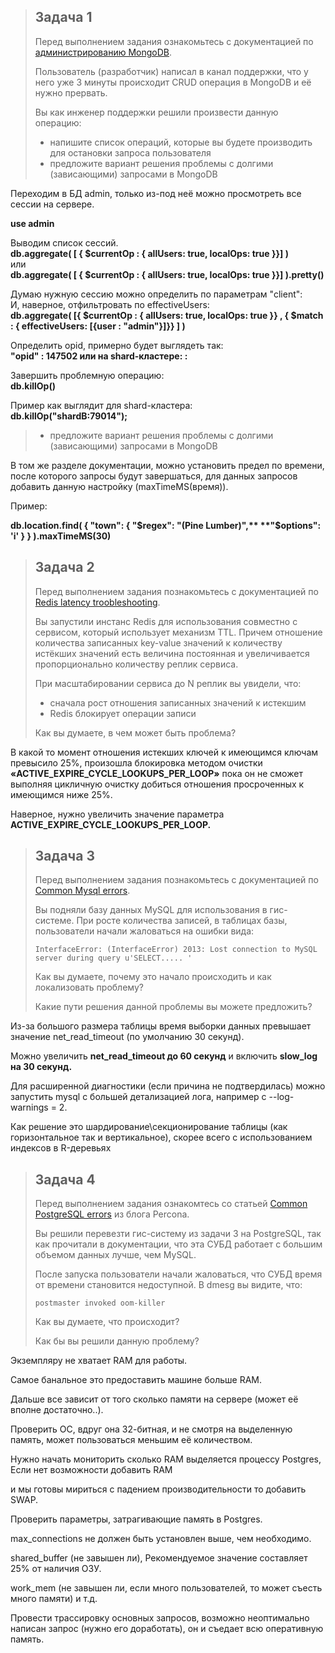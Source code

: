 > ## Задача 1
>
> Перед выполнением задания ознакомьтесь с документацией по [администрированию MongoDB](https://docs.mongodb.com/manual/administration/).
>
> Пользователь (разработчик) написал в канал поддержки, что у него уже 3 минуты происходит CRUD операция в MongoDB и её нужно прервать.
>
> Вы как инженер поддержки решили произвести данную операцию:
>
> - напишите список операций, которые вы будете производить для остановки запроса пользователя
> - предложите вариант решения проблемы с долгими (зависающими) запросами в MongoDB



Переходим в БД admin, только из-под неё можно просмотреть все сессии на сервере.

**use admin**

Выводим список сессий.  
**db.aggregate( [ { $currentOp : { allUsers: true, localOps: true }}] )**  
  или  
**db.aggregate( [ { $currentOp : { allUsers: true, localOps: true }}] ).pretty()**  

Думаю нужную сессию можно определить по параметрам "client":  
И, наверное, отфильтровать по effectiveUsers:  
**db.aggregate( [{ $currentOp : { allUsers: true, localOps: true }} ,  { $match : { effectiveUsers: [{user : "admin"}]}} ] )**  

Определить opid, примерно будет выглядеть так:   
**"opid" : 147502 или  на shard-кластере: <shardName>:<opid on that shard>**  

Завершить проблемную операцию:   
**db.killOp(<opId>)**  

Пример как выглядит для shard-кластера:   
**db.killOp("shardB:79014");**  

> 
>
> - предложите вариант решения     проблемы с долгими (зависающими) запросами в MongoDB  



В том же разделе документации, можно установить предел по времени, после которого запросы будут завершаться, для данных запросов добавить данную настройку (maxTimeMS(время)).  

Пример:  

**db.location.find( { "town": { "$regex": "(Pine Lumber)",**  **"$options": 'i' } } ).maxTimeMS(30)**  



> 
>
> ## Задача 2
>
> Перед выполнением задания познакомьтесь с документацией по [Redis latency troobleshooting](https://redis.io/topics/latency).
>
> Вы запустили инстанс Redis для использования совместно с сервисом, который использует механизм TTL. Причем отношение количества записанных key-value значений к количеству истёкших значений есть величина постоянная и увеличивается пропорционально количеству реплик сервиса.
>
> При масштабировании сервиса до N реплик вы увидели, что:
>
> - сначала рост отношения записанных значений к истекшим
> - Redis блокирует операции записи
>
> Как вы думаете, в чем может быть проблема?



В какой то момент отношения истекших ключей к имеющимся ключам превысило 25%, произошла блокировка методом очистки **«ACTIVE_EXPIRE_CYCLE_LOOKUPS_PER_LOOP»** пока он не сможет выполняя цикличную очистку добиться отношения просроченных к имеющимся ниже 25%.   

 

Наверное, нужно увеличить значение параметра **ACTIVE_EXPIRE_CYCLE_LOOKUPS_PER_LOOP.**  







> ## Задача 3
>
> Перед выполнением задания познакомьтесь с документацией по [Common Mysql errors](https://dev.mysql.com/doc/refman/8.0/en/common-errors.html).
>
> Вы подняли базу данных MySQL для использования в гис-системе. При росте количества записей, в таблицах базы, пользователи начали жаловаться на ошибки вида:
>
> ```
> InterfaceError: (InterfaceError) 2013: Lost connection to MySQL server during query u'SELECT..... '
> ```
>
> Как вы думаете, почему это начало происходить и как локализовать проблему?
>
> Какие пути решения данной проблемы вы можете предложить?



Из-за большого размера таблицы время выборки данных превышает значение net_read_timeout (по умолчанию 30 секунд).  

Можно увеличить **net_read_timeout до 60 секунд** и включить **slow_log на 30 секунд.**  

Для расширенной диагностики (если причина не подтвердилась) можно запустить mysql с большей детализацией лога, например с --log-warnings = 2.  

 

Как решение это шардирование\секционирование таблицы (как горизонтальное так и вертикальное), скорее всего с использованием индексов в R-деревьях  







> ## Задача 4
>
> Перед выполнением задания ознакомтесь со статьей [Common PostgreSQL errors](https://www.percona.com/blog/2020/06/05/10-common-postgresql-errors/) из блога Percona.
>
> Вы решили перевезти гис-систему из задачи 3 на PostgreSQL, так как прочитали в документации, что эта СУБД работает с большим объемом данных лучше, чем MySQL.
>
> После запуска пользователи начали жаловаться, что СУБД время от времени становится недоступной. В dmesg вы видите, что:
>
> ```
> postmaster invoked oom-killer
> ```
>
> Как вы думаете, что происходит?
>
> Как бы вы решили данную проблему?





Экземпляру не хватает RAM для работы.  

Самое банальное это предоставить машине больше RAM.  

 

Дальше все зависит от того сколько памяти на сервере (может её вполне достаточно..).  

 

Проверить ОС, вдруг она 32-битная, и не смотря на выделенную память, может пользоваться меньшим её количеством.  

 

Нужно начать мониторить сколько RAM выделяется процессу Postgres,  Если нет возможности добавить RAM  

и мы готовы мириться с падением производительности то добавить SWAP.  

 

Проверить параметры, затрагивающие память в Postgres.  

max_connections не должен быть установлен выше, чем необходимо.  

shared_buffer (не завышен ли), Рекомендуемое значение составляет 25% от наличия ОЗУ.  

work_mem (не завышен ли, если много пользователей, то может съесть много памяти) и т.д.  
 
 

Провести трассировку основных запросов, возможно неоптимально написан запрос (нужно его доработать), он и съедает всю оперативную память.   





